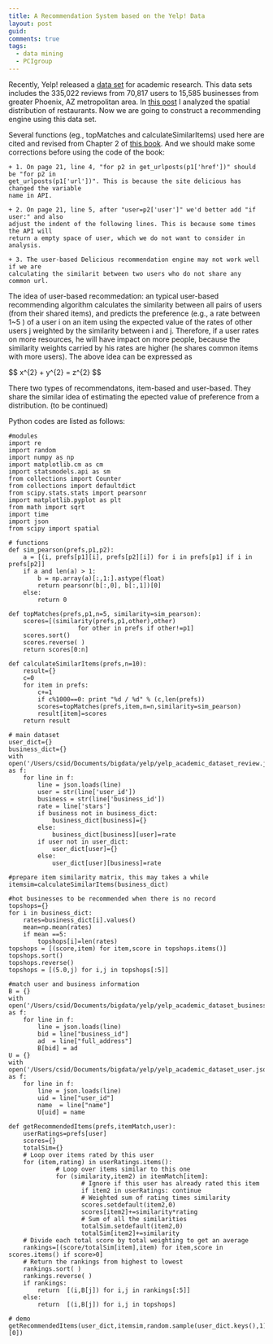 ```yaml
---
title: A Recommendation System based on the Yelp! Data
layout: post
guid:
comments: true
tags:
  - data mining
  - PCIgroup
---
```


Recently, Yelp! released a [data set](http://www.yelp.com/dataset_challenge) for academic research. This data sets includes the 335,022 reviews from 70,817 users to 15,585 businesses from greater Phoenix, AZ metropolitan area. In [this post](http://csidsocialmedia.github.io/2014/03/21/Yelp-data-show-the-popularity-of-Tempe-restaurants.html) I analyzed the spatial distribution of restaurants. Now we are going to construct a recommending engine using this data set.

Several functions (eg., topMatches and calculateSimilarItems) used here are cited and revised from Chapter 2 of [this book](http://shop.oreilly.com/product/9780596529321.do). And we should make some corrections before using the code of the book:

	+ 1. On page 21, line 4, "for p2 in get_urlposts(p1['href'])" should be "for p2 in 
	get_urlposts(p1['url'])". This is because the site delicious has changed the variable 
	name in API.
	
	+ 2. On page 21, line 5, after "user=p2['user']" we'd better add "if user:" and also 
	adjust the indent of the following lines. This is because some times the API will 
	return a empty space of user, which we do not want to consider in analysis. 
	
	+ 3. The user-based Delicious recommendation engine may not work well if we are 
	calculating the similarit between two users who do not share any common url.

The idea of user-based recommedation: an typical user-based recommending algorithm calculates the similarity between all pairs of users (from their shared items), and predicts the preference (e.g., a rate between 1~5 ) of a user  i  on an item using the expected value of the rates of other users j weighted by the similarity between i and j.  Therefore, if a user rates on more resources, he will have impact on more people, because the similarity weights carried by his rates are higher (he shares common items with more users). The above idea can be expressed as

 \$\$ x^{2} + y^{2} = z^{2} \$\$

There two types of recommendatons, item-based and user-based. They share the similar idea of estimating the epected value of preference from a distribution. (to be continued) 
 

Python codes are listed as follows:

    #modules
    import re
    import random
    import numpy as np
    import matplotlib.cm as cm
    import statsmodels.api as sm
    from collections import Counter
    from collections import defaultdict
    from scipy.stats.stats import pearsonr
    import matplotlib.pyplot as plt
    from math import sqrt
    import time
    import json
    from scipy import spatial
	
    # functions
    def sim_pearson(prefs,p1,p2):
        a = [(i, prefs[p1][i], prefs[p2][i]) for i in prefs[p1] if i in prefs[p2]]
        if a and len(a) > 1:
            b = np.array(a)[:,1:].astype(float)
            return pearsonr(b[:,0], b[:,1])[0]
        else:
            return 0
    
    def topMatches(prefs,p1,n=5, similarity=sim_pearson):
        scores=[(similarity(prefs,p1,other),other)
                       for other in prefs if other!=p1]
        scores.sort()
        scores.reverse( )
        return scores[0:n]
    
    def calculateSimilarItems(prefs,n=10):
        result={}
        c=0
        for item in prefs:
            c+=1
            if c%1000==0: print "%d / %d" % (c,len(prefs))
            scores=topMatches(prefs,item,n=n,similarity=sim_pearson)
            result[item]=scores
        return result
	
    # main dataset
    user_dict={}
    business_dict={}
    with open('/Users/csid/Documents/bigdata/yelp/yelp_academic_dataset_review.json') as f:
        for line in f:
            line = json.loads(line)
            user = str(line['user_id'])
            business = str(line['business_id'])
            rate = line['stars']
            if business not in business_dict:
                business_dict[business]={}
            else:
                business_dict[business][user]=rate
            if user not in user_dict:
                user_dict[user]={}
            else:
                user_dict[user][business]=rate
	
    #prepare item similarity matrix, this may takes a while
    itemsim=calculateSimilarItems(business_dict)
	
    #hot businesses to be recommended when there is no record
    topshops={}
    for i in business_dict:
        rates=business_dict[i].values()
        mean=np.mean(rates)
        if mean ==5:
            topshops[i]=len(rates)
    topshops = [(score,item) for item,score in topshops.items()]
    topshops.sort()
    topshops.reverse()
    topshops = [(5.0,j) for i,j in topshops[:5]]
	
    #match user and business information
    B = {}
    with open('/Users/csid/Documents/bigdata/yelp/yelp_academic_dataset_business.json') as f:
        for line in f:
            line = json.loads(line)
            bid = line["business_id"]
            ad  = line["full_address"]
            B[bid] = ad
    U = {}
    with open('/Users/csid/Documents/bigdata/yelp/yelp_academic_dataset_user.json') as f:
        for line in f:
            line = json.loads(line)
            uid = line["user_id"]
            name  = line["name"]
            U[uid] = name
	
    def getRecommendedItems(prefs,itemMatch,user):
        userRatings=prefs[user]
        scores={}
        totalSim={}
        # Loop over items rated by this user
        for (item,rating) in userRatings.items():
                 # Loop over items similar to this one
                 for (similarity,item2) in itemMatch[item]:
                        # Ignore if this user has already rated this item
                        if item2 in userRatings: continue
                        # Weighted sum of rating times similarity
                        scores.setdefault(item2,0)
                        scores[item2]+=similarity*rating
                        # Sum of all the similarities
                        totalSim.setdefault(item2,0)
                        totalSim[item2]+=similarity
        # Divide each total score by total weighting to get an average 
        rankings=[(score/totalSim[item],item) for item,score in scores.items() if score>0]
        # Return the rankings from highest to lowest 
        rankings.sort( )
        rankings.reverse( )
        if rankings:
            return  [(i,B[j]) for i,j in rankings[:5]]
        else:
            return  [(i,B[j]) for i,j in topshops]
	
    # demo
    getRecommendedItems(user_dict,itemsim,random.sample(user_dict.keys(),1)[0]) 



